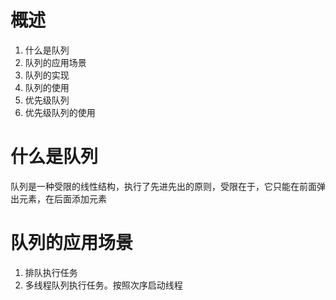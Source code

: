 # 概述
1. 什么是队列
2. 队列的应用场景
3. 队列的实现
4. 队列的使用
5. 优先级队列
6. 优先级队列的使用

# 什么是队列
队列是一种受限的线性结构，执行了先进先出的原则，受限在于，它只能在前面弹出元素，在后面添加元素

# 队列的应用场景
1. 排队执行任务
2. 多线程队列执行任务。按照次序启动线程